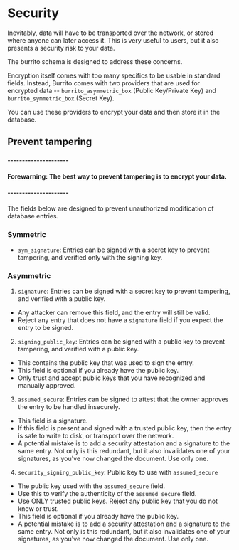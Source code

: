 # Security

Inevitably, data will have to be transported over the network, or stored where anyone can later access it. This is very
useful to users, but it also presents a security risk to your data.

The burrito schema is designed to address these concerns.

Encryption itself comes with too many specifics to be usable in standard fields. Instead, Burrito comes with two providers
that are used for encrypted data -- `burrito_asymmetric_box` (Public Key/Private Key) and `burrito_symmetric_box` (Secret Key).

You can use these providers to encrypt your data and then store it in the database.

## Prevent tampering

#### ---------------------
#### Forewarning: The best way to prevent tampering is to encrypt your data.
#### ---------------------

The fields below are designed to prevent unauthorized modification of database entries.

### Symmetric

- `sym_signature`: Entries can be signed with a secret key to prevent tampering, and verified only with the signing key.

### Asymmetric

1. `signature`: Entries can be signed with a secret key to prevent tampering, and verified with a public key. 

- Any attacker can remove this field, and the entry will still be valid. 
- Reject any entry that does not have a `signature` field if you expect the entry to be signed.

2. `signing_public_key`: Entries can be signed with a public key to prevent tampering, and verified with a public key.

- This contains the public key that was used to sign the entry.
- This field is optional if you already have the public key.
- Only trust and accept public keys that you have recognized and manually approved.

3. `assumed_secure`: Entries can be signed to attest that the owner approves the entry to be handled insecurely.

- This field is a signature.
- If this field is present and signed with a trusted public key, then the entry is safe to write to disk, or transport 
  over the network.
- A potential mistake is to add a security attestation and a signature to the same entry. Not only is this redundant,
  but it also invalidates one of your signatures, as you've now changed the document. Use only one.

4. `security_signing_public_key`: Public key to use with `assumed_secure`

- The public key used with the `assumed_secure` field.
- Use this to verify the authenticity of the `assumed_secure` field.
- Use ONLY trusted public keys. Reject any public key that you do not know or trust.
- This field is optional if you already have the public key.
- A potential mistake is to add a security attestation and a signature to the same entry. Not only is this redundant,
  but it also invalidates one of your signatures, as you've now changed the document. Use only one.